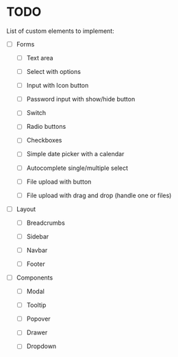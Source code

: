 # TODO

List of custom elements to implement:

- [ ] Forms

  - [ ] Text area

  - [ ] Select with options

  - [ ] Input with Icon button

  - [ ] Password input with show/hide button

  - [ ] Switch

  - [ ] Radio buttons

  - [ ] Checkboxes

  - [ ] Simple date picker with a calendar

  - [ ] Autocomplete single/multiple select

  - [ ] File upload with button

  - [ ] File upload with drag and drop (handle one or files)

- [ ] Layout

  - [ ] Breadcrumbs

  - [ ] Sidebar

  - [ ] Navbar

  - [ ] Footer

- [ ] Components

  - [ ] Modal

  - [ ] Tooltip

  - [ ] Popover

  - [ ] Drawer

  - [ ] Dropdown
